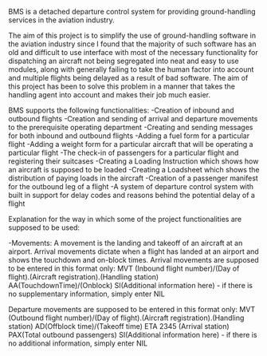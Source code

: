 BMS is a detached departure control system for providing ground-handling services in the aviation industry. 

The aim of this project is to simplify the use of ground-handling software in the aviation industry since I found that the majority of such software has an old and difficult to use interface with most of the necessary functionality for dispatching an aircraft not being segregated into neat and easy to use modules, along with generally failing to take the human factor into account and multiple flights being delayed as a result of bad software. The aim of this project has been to solve this problem in a manner that takes the handling agent into account and makes their job much easier.

BMS supports the following functionalities:
 -Creation of inbound and outbound flights
 -Creation and sending of arrival and departure movements to the prerequisite operating department
 -Creating and sending messages for both inbound and outbound flights
 -Adding a fuel form for a particular flight
 -Adding a weight form for a particular aircraft that will be operating a particular flight
 -The check-in of passengers for a particular flight and registering their suitcases
 -Creating a Loading Instruction which shows how an aircraft is supposed to be loaded
 -Creating a Loadsheet which shows the distribution of paying loads in the aircraft
 -Creation of a passenger manifest for the outbound leg of a flight
 -A system of departure control system with built in support for delay codes and reasons behind the potential delay of a flight
 
 Explanation for the way in which some of the project functionalities are supposed to be used:
 
 -Movements:
 A movement is the landing and takeoff of an aircraft at an airport.
 Arrival movements dictate when a flight has landed at an airport and shows the touchdown and on-block times.
 Arrival movements are supposed to be entered in this format only:
MVT
(Inbound flight number)/(Day of flight).(Aircraft registration).(Handling station)
AA(TouchdownTime)/(Onblock)
SI(Additional information here) - if there is no supplementary information, simply enter NIL

Departure movements are supposed to be entered in this format only:
MVT
(Outbound flight number)/(Day of flight).(Aircraft registration).(Handling station)
AD(Offblock time)/(Takeoff time) ETA 2345 (Arrival station)
PAX(Total outbound passengers)
SI(Additional information here) - if there is no additional information, simply enter NIL
 
 

